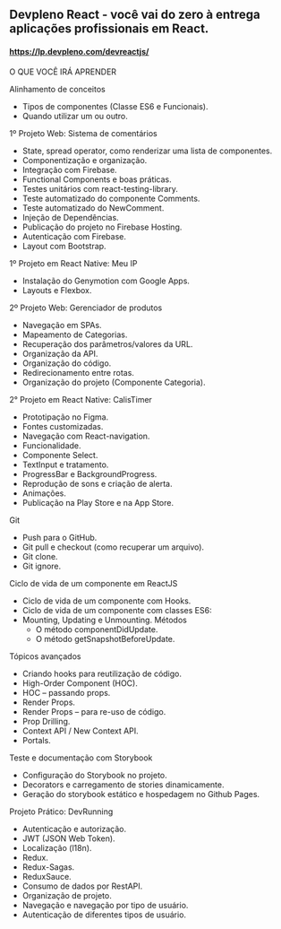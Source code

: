 ## Devpleno React - você vai do zero à entrega aplicações profissionais em React.
#### https://lp.devpleno.com/devreactjs/

O QUE VOCÊ IRÁ APRENDER

Alinhamento de conceitos

  - Tipos de componentes (Classe ES6 e Funcionais).
  - Quando utilizar um ou outro.

1º Projeto Web: Sistema de comentários

  - State, spread operator, como renderizar uma lista de componentes.
  - Componentização e organização.
  - Integração com Firebase.
  - Functional Components e boas práticas.
  - Testes unitários com react-testing-library.
  - Teste automatizado do componente Comments.
  - Teste automatizado do NewComment.
  - Injeção de Dependências.
  - Publicação do projeto no Firebase Hosting.
  - Autenticação com Firebase.
  - Layout com Bootstrap.

1º Projeto em React Native: Meu IP

  - Instalação do Genymotion com Google Apps.
  - Layouts e Flexbox.

2º Projeto Web: Gerenciador de produtos

  - Navegação em SPAs.
  - Mapeamento de Categorias. 
  - Recuperação dos parâmetros/valores da URL.
  - Organização da API.
  - Organização do código.
  - Redirecionamento entre rotas.
  - Organização do projeto (Componente Categoria).

2° Projeto em React Native: CalisTimer

  - Prototipação no Figma.
  - Fontes customizadas.
  - Navegação com React-navigation.
  - Funcionalidade.
  - Componente Select.
  - TextInput e tratamento.
  - ProgressBar e BackgroundProgress.
  - Reprodução de sons e criação de alerta.
  - Animações.
  - Publicação na Play Store e na App Store.

Git

  - Push para o GitHub.
  - Git pull e checkout (como recuperar um arquivo).
  - Git clone.
  - Git ignore.

Ciclo de vida de um componente em ReactJS

  - Ciclo de vida de um componente com Hooks.
  - Ciclo de vida de um componente com classes ES6:
  - Mounting, Updating e Unmounting.
    Métodos
    - O método componentDidUpdate.
    - O método getSnapshotBeforeUpdate.

Tópicos avançados

  - Criando hooks para reutilização de código.
  - High-Order Component (HOC).
  - HOC – passando props.
  - Render Props.
  - Render Props – para re-uso de código.
  - Prop Drilling.
  - Context API / New Context API.
  - Portals.

Teste e documentação com Storybook

  - Configuração do Storybook no projeto.
  - Decorators e carregamento de stories dinamicamente.
  - Geração do storybook estático e hospedagem no Github Pages.

Projeto Prático: DevRunning

  - Autenticação e autorização.
  - JWT (JSON Web Token).
  - Localização (l18n).
  - Redux.
  - Redux-Sagas.
  - ReduxSauce.
  - Consumo de dados por RestAPI.
  - Organização de projeto.
  - Navegação e navegação por tipo de usuário. 
  - Autenticação de diferentes tipos de usuário. 

